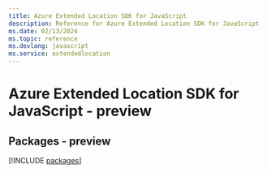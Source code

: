 ```yaml
---
title: Azure Extended Location SDK for JavaScript
description: Reference for Azure Extended Location SDK for JavaScript
ms.date: 02/13/2024
ms.topic: reference
ms.devlang: javascript
ms.service: extendedlocation
---
```

# Azure Extended Location SDK for JavaScript - preview
## Packages - preview
[!INCLUDE [packages](extended-location-index.md)]